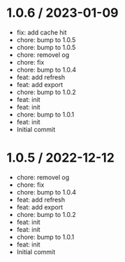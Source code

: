 
1.0.6 / 2023-01-09
==================

  * fix: add cache hit
  * chore: bump to 1.0.5
  * chore: bump to 1.0.5
  * chore: removel og
  * chore: fix
  * chore: bump to 1.0.4
  * feat: add refresh
  * feat: add export
  * chore: bump to 1.0.2
  * feat: init
  * feat: init
  * chore: bump to 1.0.1
  * feat: init
  * Initial commit

1.0.5 / 2022-12-12
==================

  * chore: removel og
  * chore: fix
  * chore: bump to 1.0.4
  * feat: add refresh
  * feat: add export
  * chore: bump to 1.0.2
  * feat: init
  * feat: init
  * chore: bump to 1.0.1
  * feat: init
  * Initial commit

